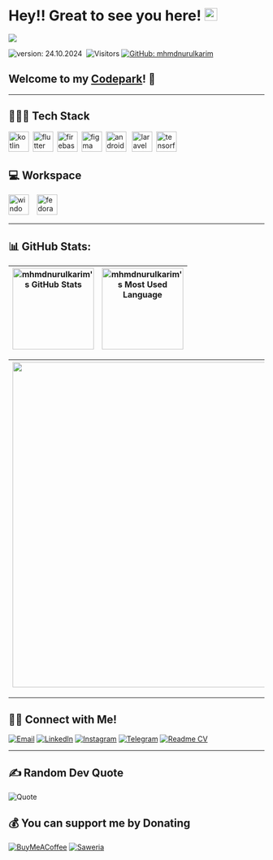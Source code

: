 # Hey!! Great to see you here! [<img src="https://media.giphy.com/media/hvRJCLFzcasrR4ia7z/giphy.gif" width="25px" height="25px">][Website]

<img src="https://raw.githubusercontent.com/asmitbm/asmitbm/master/src/header_.png">

![version: 24.10.2024](https://img.shields.io/badge/version-24.10.2024-informational?&color=blue&style=flat)&nbsp;
![Visitors](https://komarev.com/ghpvc/?username=mhmdnurulkarim&color=blue&style=flat&label=visitors&abbreviated=false)
[![GitHub: mhmdnurulkarim](https://img.shields.io/github/followers/mhmdnurulkarim?label=follow&style=social)][Github]

## Welcome to my [Codepark][Website]! 🏡

---

## 🧑🏻‍💻 Tech Stack

[<img src="https://cdn.jsdelivr.net/gh/devicons/devicon/icons/kotlin/kotlin-original.svg" height="40" alt="kotlin logo"/>][Kotlin]&nbsp;
[<img src="https://cdn.jsdelivr.net/gh/devicons/devicon/icons/flutter/flutter-original.svg" height="40" alt="flutter logo"/>][Flutter]&nbsp;
[<img src="https://cdn.jsdelivr.net/gh/devicons/devicon/icons/firebase/firebase-plain.svg" height="40" alt="firebase logo"/>][Firebase]&nbsp;
[<img src="https://cdn.jsdelivr.net/gh/devicons/devicon/icons/figma/figma-original.svg" height="40" alt="figma logo"/>][Figma]&nbsp;
[<img src="https://cdn.jsdelivr.net/gh/devicons/devicon/icons/androidstudio/androidstudio-original.svg" height="40" alt="androidstudio logo"/>][Android Studio]&nbsp;&nbsp;
[<img src="https://cdn.simpleicons.org/laravel/FF2D20" height="40" alt="laravel logo"/>][Laravel]&nbsp;
[<img src="https://cdn.simpleicons.org/tensorflow/FF6F00" height="40" alt="tensorflow logo"/>][TensorFlow]&nbsp;

## 💻 Workspace

[<img src="https://cdn.jsdelivr.net/gh/devicons/devicon/icons/windows8/windows8-original.svg" height="40" alt="windows8 logo"/>][Windows]&nbsp;&nbsp;&nbsp;
[<img src="https://cdn.jsdelivr.net/gh/devicons/devicon/icons/fedora/fedora-original.svg" height="40" alt="fedora logo"/>][Fedora]&nbsp;

---

## 📊 GitHub Stats:

| <img align="center" height="160px" src="https://github-readme-stats-eight-theta.vercel.app/api?username=mhmdnurulkarim&show_icons=true&hide_border=true&include_all_commits=true&count_private=true" alt="mhmdnurulkarim's GitHub Stats"> | <img align="center" height="160px" src="https://github-readme-stats-eight-theta.vercel.app/api/top-langs/?username=mhmdnurulkarim&langs_count=8&layout=compact&hide_border=true" alt="mhmdnurulkarim's Most Used Language"> |
| --- | --- |

| <img width="640px" src="https://github-readme-streak-stats.herokuapp.com/?user=mhmdnurulkarim&hide_border=true&theme=sea"> |
| --- |

---

## 🤝🏻 Connect with Me!

[![Email](https://img.shields.io/badge/Email-EA4335?style=flat&logo=Gmail&logoColor=white)][Email]
[![LinkedIn](https://img.shields.io/badge/LinkedIn-0A66C2?style=flat&logo=linkedin&logoColor=white)][Linkedin]
[![Instagram](https://img.shields.io/badge/Instagram-E4405F?style=flat&logo=Instagram&logoColor=white)][Instagram]
[![Telegram](https://img.shields.io/badge/Telegram-26A5E4?style=flat&logo=Telegram&logoColor=white)][Telegram]
[![Readme CV](https://img.shields.io/badge/Readme%20CV-4285F4?style=flat&logo=readdotcv&logoColor=white)][Readme CV]

---

## ✍️ Random Dev Quote

![Quote](https://quotes-github-readme.vercel.app/api?type=horizontal&theme=tokyonight)

## 💰 You can support me by Donating

[![BuyMeACoffee](https://img.shields.io/badge/Buy%20Me%20a%20Coffee-ffdd00?style=for-the-badge&logo=buy-me-a-coffee&logoColor=black)][BuyMeACoffee]
[![Saweria](https://img.shields.io/badge/Saweria-FF5E5B?style=for-the-badge&logo=kofi&logoColor=white)][BuyMeACoffee]

<!-- [![Patreon](https://img.shields.io/badge/Patreon-F96854?style=for-the-badge&logo=patreon&logoColor=white)][Patreon] -->

[Github]: https://github.com/mhmdnurulkarim
[Kotlin]: https://kotlinlang.org/
[Flutter]: https://flutter.dev/
[Firebase]: https://firebase.google.com/
[Figma]: https://www.figma.com/
[Android Studio]: https://developer.android.com/studio
[Laravel]: https://laravel.com/
[TensorFlow]: https://www.tensorflow.org/

[Windows]: https://www.microsoft.com/software-download/windows11
[Fedora]: https://fedoraproject.org/

[Email]: mailto:mhmdnurulkarim@gmail.com
[Linkedin]: https://linkedin.com/in/mhmdnurulkarim
[Website]: https://mhmdnurulkarim.github.io
[Instagram]: https://instagram.com/mhmdnurulkarim
[Telegram]: https://t.me/mhmdnurulkarim
[Readme CV]: https://read.cv/mhmdnurulkarim

[BuyMeACoffee]: https://buymeacoffee.com/mhmdnurulkarim
[Saweria]: https://saweria.co/mhmdnurulkarim
[Patreon]: https://patreon.com/TakoLogicStudio
